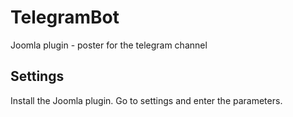 # TelegramBot
Joomla plugin - poster for the telegram channel

## Settings
Install the Joomla plugin. Go to settings and enter the parameters.
